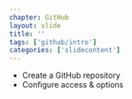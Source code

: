 ```yaml
---
chapter: GitHub
layout: slide
title: ''
tags: ['github/intro']
categories: ['slidecontent']
---
```


* Create a GitHub repository
* Configure access & options